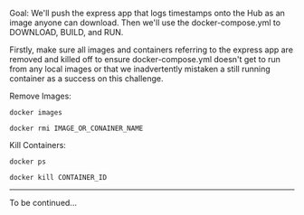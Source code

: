 Goal: We'll push the express app that logs timestamps onto the Hub as an image anyone can download. Then we'll use the docker-compose.yml to DOWNLOAD, BUILD, and RUN.

Firstly, make sure all images and containers referring to the express app are removed and killed off to ensure docker-compose.yml doesn't get to run from any local images or that we inadvertently mistaken a still running container as a success on this challenge.

Remove Images:
```
docker images
```

```
docker rmi IMAGE_OR_CONAINER_NAME
```

Kill Containers:
```
docker ps
```

```
docker kill CONTAINER_ID
```

---

To be continued...